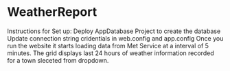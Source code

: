 # WeatherReport
Instructions for Set up: 
Deploy AppDatabase Project to create the database 
Update connection string cridentials in web.config and app.config 
Once you run the website it starts loading data from Met Service at a interval of 5 minutes. 
The grid displays last 24 hours of weather information recorded for a town sleceted from dropdown.
